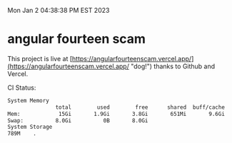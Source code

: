 Mon Jan  2 04:38:38 PM EST 2023

# angular fourteen scam


This project is live at [https://angularfourteenscam.vercel.app/](https://angularfourteenscam.vercel.app/ "dog!") thanks to Github and Vercel.

CI Status: 

```bash
System Memory
               total        used        free      shared  buff/cache   available
Mem:            15Gi       1.9Gi       3.8Gi       651Mi       9.6Gi        12Gi
Swap:          8.0Gi          0B       8.0Gi
System Storage
789M	.
